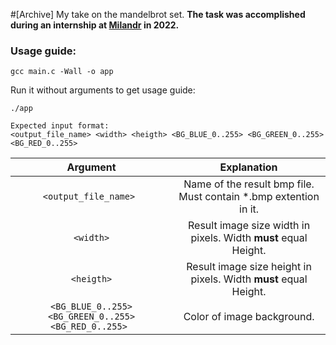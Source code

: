#[Archive] My take on the mandelbrot set.
**The task was accomplished during an internship at [Milandr](https://www.milandr.com/) in 2022.**

### Usage guide:
```
gcc main.c -Wall -o app
```
Run it without arguments to get usage guide:
```
./app
```
```
Expected input format:
<output_file_name> <width> <heigth> <BG_BLUE_0..255> <BG_GREEN_0..255> <BG_RED_0..255>
```
| Argument | Explanation  |
|:--:|:--:|
| ```<output_file_name> ``` | Name of the result bmp file. Must contain *.bmp extention in it. |
| ``` <width> ``` | Result image size width in pixels. Width **must** equal Height. |
| ``` <heigth> ``` | Result image size height in pixels. Width **must** equal Height. |
| ``` <BG_BLUE_0..255> <BG_GREEN_0..255> <BG_RED_0..255>  ``` | Color of image background. |